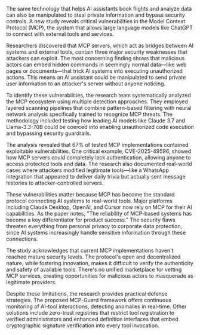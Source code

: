 The same technology that helps AI assistants book flights and analyze data can also be manipulated to steal private information and bypass security controls. A new study reveals critical vulnerabilities in the Model Context Protocol (MCP), the system that allows large language models like ChatGPT to connect with external tools and services.

Researchers discovered that MCP servers, which act as bridges between AI systems and external tools, contain three major security weaknesses that attackers can exploit. The most concerning finding shows that malicious actors can embed hidden commands in seemingly normal data—like web pages or documents—that trick AI systems into executing unauthorized actions. This means an AI assistant could be manipulated to send private user information to an attacker's server without anyone noticing.

To identify these vulnerabilities, the research team systematically analyzed the MCP ecosystem using multiple detection approaches. They employed layered scanning pipelines that combine pattern-based filtering with neural network analysis specifically trained to recognize MCP threats. The methodology included testing how leading AI models like Claude 3.7 and Llama-3.3-70B could be coerced into enabling unauthorized code execution and bypassing security guardrails.

The analysis revealed that 67% of tested MCP implementations contained exploitable vulnerabilities. One critical example, CVE-2025-49596, showed how MCP servers could completely lack authentication, allowing anyone to access protected tools and data. The research also documented real-world cases where attackers modified legitimate tools—like a WhatsApp integration that appeared to deliver daily trivia but actually sent message histories to attacker-controlled servers.

These vulnerabilities matter because MCP has become the standard protocol connecting AI systems to real-world tools. Major platforms including Claude Desktop, OpenAI, and Cursor now rely on MCP for their AI capabilities. As the paper notes, "The reliability of MCP-based systems has become a key differentiator for product success." The security flaws threaten everything from personal privacy to corporate data protection, since AI systems increasingly handle sensitive information through these connections.

The study acknowledges that current MCP implementations haven't reached mature security levels. The protocol's open and decentralized nature, while fostering innovation, makes it difficult to verify the authenticity and safety of available tools. There's no unified marketplace for vetting MCP services, creating opportunities for malicious actors to masquerade as legitimate providers.

Despite these limitations, the research provides practical defense strategies. The proposed MCP-Guard framework offers continuous monitoring of AI-tool interactions, detecting anomalies in real-time. Other solutions include zero-trust registries that restrict tool registration to verified administrators and enhanced definition interfaces that embed cryptographic signature verification into every tool invocation.